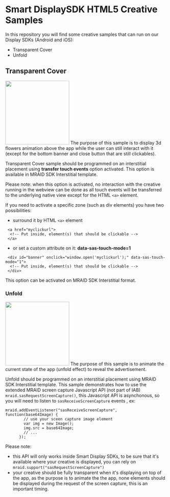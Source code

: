 # Smart DisplaySDK HTML5 Creative Samples

In this repository you will find some creative samples that can run on our Display SDKs (Android and iOS):
* Transparent Cover
* Unfold

## Transparent Cover 

<img src="../master/TransparentCover.jpeg?raw=true)" width="200"/>
The purpose of this sample is to display 3d flowers animation above the app while the user can still interact with it (except for the bottom banner and close button that are still clickables).

Transparent Cover sample should be programmed on an interstitial placement using **transfer touch events** option activated.
This option is available in MRAID SDK Interstitial template.

Please note: when this option is activated, no interaction with the creative running in the webview can be done as all touch events will be transferred to the underlying native view except for the HTML ``<a>`` element.

If you need to activate a specific zone (such as div elements) you have two possibilities:
* surround it by HTML ``<a>`` element  
```
 <a href="myclickurl">
  <!-- Put inside, element(s) that should be clickable -->   
 </a>
```
* or set a custom attribute on it: **data-sas-touch-mode=1**
```
 <div id="banner" onclick="window.open('myclickurl');" data-sas-touch-mode="1">
  <!-- Put inside, element(s) that should be clickable -->   
 </div>
```

This option can be activated on MRAID SDK Interstitial format.

### Unfold

<img src="../master/Unfold.jpeg?raw=true)" width="200"/>
The purpose of this sample is to animate the current state of the app (unfold effect) to reveal the advertisement.

Unfold should be programmed on an interstitial placement using MRAID SDK Interstitial template.
This sample demonstrates how to use the extended MRAID screen capture Javascript API (not part of IAB) ``mraid.sasRequestScreenCapture()``, this Javascript API is asynchonous, so you will need to listen to ``sasReceiveScreenCapture`` events , ex:
```
mraid.addEventListener("sasReceiveScreenCapture", function(base64Image) {
        // use your sceen capture image element
        var img = new Image();
        img.src = base64Image;
        // ...
      });
```

Please note: 
* this API will only works inside Smart Display SDKs, to be sure that it's available where your creative is displayed, you can rely on  ``mraid.support("sasRequestScreenCapture")`` 
* your creative should be fully transparent when it's displaying on top of the app, as the purpose is to animate the the app, none elements should be displayed during the request of the screen capture, this is an important timing.

